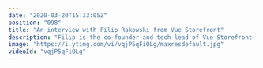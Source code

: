 ```yaml
---
date: "2020-03-20T15:33:05Z"
position: "098"
title: "An interview with Filip Rakowski from Vue Storefront"
description: "Filip is the co-founder and tech lead of Vue Storefront. Vue Storefront is a revolutionary Headless PWA for e-commerce that works with any back-end. In this interview we discuss why he thinks Vue Storefront needs to exist and what he thinks about the future of e-commerce. \n\nFilip is also a very active speaker and OSS contributor. He shares his tips and tricks to write better CFP's and more!\n\nIn this video series I interview people that are amazing at their jobs in the tech industry. I try to find out what makes these people shine - how to they deliver such high quality work? What tools and best practices do they recommend?\n\nFind Filip here:\nhttps://twitter.com/filrakowski\nhttps://twitter.com/VueStorefront\nhttps://www.vuestorefront.io/\n\nFollow me here:\nWebsite: https://timbenniks.nl/\nTwitter: https://twitter.com/timbenniks\nGithub: https://github.com/timbenniks\n\nContent created in collaboration with front-end developer love:\nhttps://vuejs.amsterdam\nhttps://twitter.com/vuejsamsterdam\n\n#interview #vuestorefront #vuejs"
image: "https://i.ytimg.com/vi/vqjP5qFiOLg/maxresdefault.jpg"
videoId: "vqjP5qFiOLg"
---
```


